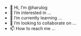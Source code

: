 - 👋 Hi, I’m @harulog
- 👀 I’m interested in ...
- 🌱 I’m currently learning ...
- 💞️ I’m looking to collaborate on ...
- 📫 How to reach me ...

<!---
harulog/harulog is a ✨ special ✨ repository because its `README.md` (this file) appears on your GitHub profile.
You can click the Preview link to take a look at your changes.
--->
